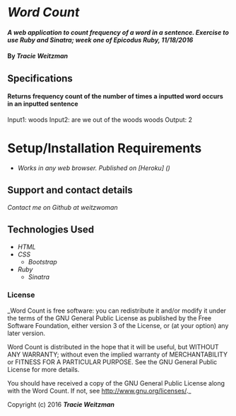 # _Word Count_

#### _A web application to count frequency of a word in a sentence. Exercise to use Ruby and Sinatra; week one of Epicodus Ruby, 11/18/2016_

#### By _**Tracie Weitzman**_

## Specifications

#### Returns frequency count of the number of times a inputted word occurs in an inputted sentence
Input1: woods
Input2: are we out of the woods woods
Output: 2

# Setup/Installation Requirements

* _Works in any web browser. Published on [Heroku] ()_

## Support and contact details

_Contact me on Github at weitzwoman_

## Technologies Used

* _HTML_
* _CSS_
  * _Bootstrap_
* _Ruby_
  * _Sinatra_


### License

_Word Count is free software: you can redistribute it and/or modify it under the terms of the GNU General Public License as published by the Free Software Foundation, either version 3 of the License, or (at your option) any later version.

Word Count is distributed in the hope that it will be useful, but WITHOUT ANY WARRANTY; without even the implied warranty of MERCHANTABILITY or FITNESS FOR A PARTICULAR PURPOSE. See the GNU General Public License for more details.

You should have received a copy of the GNU General Public License along with the Word Count. If not, see http://www.gnu.org/licenses/._

Copyright (c) 2016 **_Tracie Weitzman_**
